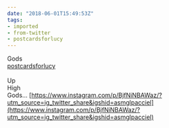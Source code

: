 ```yaml
---
date: "2018-06-01T15:49:53Z"
tags:
- imported
- from-twitter
- postcardsforlucy
---
```

Gods\
[postcardsforlucy](/tags/postcardsforlucy)\
\
Up\
High\
Gods… [https://www.instagram.com/p/BjfNiNBAWaz/?utm_source=ig_twitter_share&igshid=asmglpacciel](https://www.instagram.com/p/BjfNiNBAWaz/?utm_source=ig_twitter_share&igshid=asmglpacciel)
